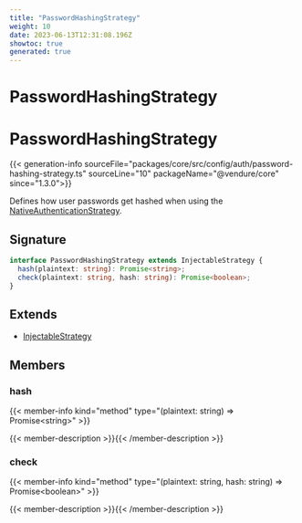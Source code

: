 ```yaml
---
title: "PasswordHashingStrategy"
weight: 10
date: 2023-06-13T12:31:08.196Z
showtoc: true
generated: true
---
```

<!-- This file was generated from the Vendure source. Do not modify. Instead, re-run the "docs:build" script -->

# PasswordHashingStrategy
<div class="symbol">


# PasswordHashingStrategy

{{< generation-info sourceFile="packages/core/src/config/auth/password-hashing-strategy.ts" sourceLine="10" packageName="@vendure/core" since="1.3.0">}}

Defines how user passwords get hashed when using the <a href='/typescript-api/auth/native-authentication-strategy#nativeauthenticationstrategy'>NativeAuthenticationStrategy</a>.

## Signature

```TypeScript
interface PasswordHashingStrategy extends InjectableStrategy {
  hash(plaintext: string): Promise<string>;
  check(plaintext: string, hash: string): Promise<boolean>;
}
```
## Extends

 * <a href='/typescript-api/common/injectable-strategy#injectablestrategy'>InjectableStrategy</a>


## Members

### hash

{{< member-info kind="method" type="(plaintext: string) => Promise&#60;string&#62;"  >}}

{{< member-description >}}{{< /member-description >}}

### check

{{< member-info kind="method" type="(plaintext: string, hash: string) => Promise&#60;boolean&#62;"  >}}

{{< member-description >}}{{< /member-description >}}


</div>
